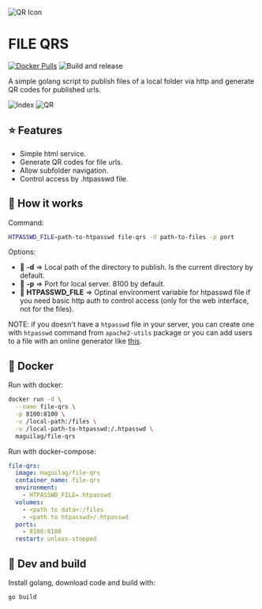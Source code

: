 ![QR Icon](https://cdn.iconscout.com/icon/free/png-256/qr-code-1851030-1569017.png)
# FILE QRS

[![Docker Pulls](https://img.shields.io/docker/pulls/maguilag/file-qrs)](https://hub.docker.com/r/maguilag/file-qrs)
![Build and release](https://github.com/rsierra/file-qrs/workflows/Build%20and%20release/badge.svg)

A simple golang script to publish files of a local folder via http and generate QR codes for published urls.

![Index](https://raw.githubusercontent.com/rsierra/file-qrs/master/screenshots/index.png)
![QR](https://raw.githubusercontent.com/rsierra/file-qrs/master/screenshots/qr.png)

## ⭐ Features

* Simple html service.
* Generate QR codes for file urls.
* Allow subfolder navigation.
* Control access by .htpasswd file.

## 📜 How it works

Command:

```bash
HTPASSWD_FILE=path-to-htpasswd file-qrs -d path-to-files -p port
```

Options:

* 📁 **-d** => Local path of the directory to publish. Is the current directory by default.
* 🔌 **-p** => Port for local server. 8100 by default.
* 🔑 **HTPASSWD_FILE** => Optinal environment variable for htpasswd file if you need basic http auth to control access (only for the web interface, not for the files).

NOTE: if you doesn't have a `htpasswd` file in your server, you can create one with `htpasswd` command from `apache2-utils` package or you can add users to a file with an online generator like [this](https://hostingcanada.org/htpasswd-generator/).

## 🐳 Docker

Run with docker:

```bash
docker run -d \
  --name file-qrs \
  -p 8100:8100 \
  -v /local-path:/files \
  -v /local-path-to-htpasswd:/.htpasswd \
  maguilag/file-qrs
```

Run with docker-compose:

```yml
file-qrs:
  image: maguilag/file-qrs
  container_name: file-qrs
  environment:
    - HTPASSWD_FILE=.htpasswd
  volumes:
    - <path to data>:/files
    - <path to htpasswd>/.htpasswd
  ports:
    - 8100:8100
  restart: unless-stopped
```

## 🔨 Dev and build

Install golang, download code and build with:

```bash
go build
```
